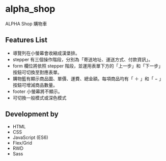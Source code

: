 # alpha_shop

ALPHA Shop 購物車

## Features List

- 導覽列在小螢幕會收縮成漢堡排。
- stepper 有三個操作階段，分別為「寄送地址、運送方式、付款資訊」。
- form 欄位將依照 stepper 階段，並運用表單下方的「上一步」和「下一步」按鈕可切換至對應表單。
- 購物籃有顯示商品圖、單價、運費、總金額。每項商品均有「 ＋ 」和「 − 」按鈕可增減商品數量。
- footer 小螢幕將不顯示。
- 可切換一般模式或深色模式


## Development by

- HTML
- CSS
- JavaScript (ES6)
- Flex/Grid
- RWD
- Sass

